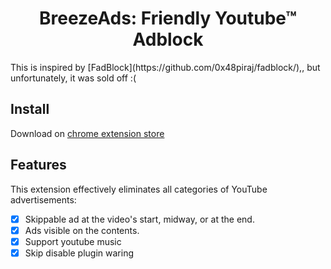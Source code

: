 <h1 align="center">BreezeAds: Friendly Youtube™ Adblock</h1>
This is inspired by [FadBlock](https://github.com/0x48piraj/fadblock/),, but unfortunately, it was sold off :(  

## Install
Download on [chrome extension store](https://chromewebstore.google.com/detail/breeze-ads-friendly-adblo/obccfdpkcaiaempmgmhebiaafhaikejh)

## Features

This extension effectively eliminates all categories of YouTube advertisements:

- [x] Skippable ad at the video's start, midway, or at the end.
- [x] Ads visible on the contents.
- [x] Support youtube music
- [x] Skip disable plugin waring